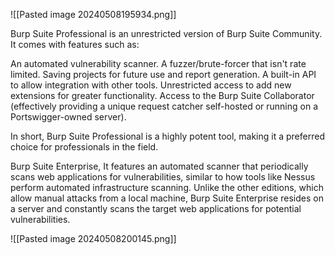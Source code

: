 ![[Pasted image 20240508195934.png]]

Burp Suite Professional is an unrestricted version of Burp Suite Community. It comes with features such as:

An automated vulnerability scanner.
A fuzzer/brute-forcer that isn't rate limited.
Saving projects for future use and report generation.
A built-in API to allow integration with other tools.
Unrestricted access to add new extensions for greater functionality.
Access to the Burp Suite Collaborator (effectively providing a unique request catcher self-hosted or running on a Portswigger-owned server).

In short, Burp Suite Professional is a highly potent tool, making it a preferred choice for professionals in the field.

Burp Suite Enterprise, It features an automated scanner that periodically scans web applications for vulnerabilities, similar to how tools like Nessus perform automated infrastructure scanning. Unlike the other editions, which allow manual attacks from a local machine, Burp Suite Enterprise resides on a server and constantly scans the target web applications for potential vulnerabilities.

![[Pasted image 20240508200145.png]]

